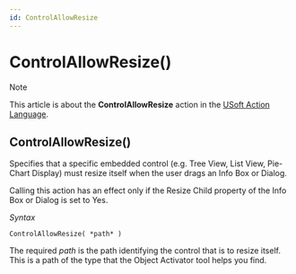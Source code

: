 ```yaml
---
id: ControlAllowResize
---
```


# ControlAllowResize()



> [!NOTE]
> This article is about the **ControlAllowResize** action in the [USoft Action Language](/docs/Task%20flow/Action%20Language%20reference/USoft%20Action%20Language.md).

## **ControlAllowResize()**

Specifies that a specific embedded control (e.g. Tree View, List View, Pie-Chart Display) must resize itself when the user drags an Info Box or Dialog.

Calling this action has an effect only if the Resize Child property of the Info Box or Dialog is set to Yes.

*Syntax*

```
ControlAllowResize( *path* )
```

The required *path* is the path identifying the control that is to resize itself. This is a path of the type that the Object Activator tool helps you find.